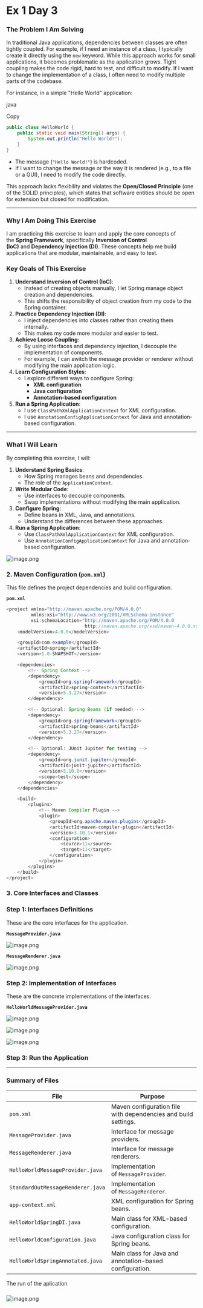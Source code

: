 # Ex 1 Day 3

### **The Problem I Am Solving**

In traditional Java applications, dependencies between classes are often tightly coupled. For example, if I need an instance of a class, I typically create it directly using the `new` keyword. While this approach works for small applications, it becomes problematic as the application grows. Tight coupling makes the code rigid, hard to test, and difficult to modify. If I want to change the implementation of a class, I often need to modify multiple parts of the codebase.

For instance, in a simple "Hello World" application:

java

Copy

```java
public class HelloWorld {
    public static void main(String[] args) {
        System.out.println("Hello World!");
    }
}
```

- The message (`"Hello World!"`) is hardcoded.
- If I want to change the message or the way it is rendered (e.g., to a file or a GUI), I need to modify the code directly.

This approach lacks flexibility and violates the **Open/Closed Principle** (one of the SOLID principles), which states that software entities should be open for extension but closed for modification.

---

### **Why I Am Doing This Exercise**

I am practicing this exercise to learn and apply the core concepts of the **Spring Framework**, specifically **Inversion of Control (IoC)** and **Dependency Injection (DI)**. These concepts help me build applications that are modular, maintainable, and easy to test.

### **Key Goals of This Exercise**

1. **Understand Inversion of Control (IoC)**:
    - Instead of creating objects manually, I let Spring manage object creation and dependencies.
    - This shifts the responsibility of object creation from my code to the Spring container.
2. **Practice Dependency Injection (DI)**:
    - I inject dependencies into classes rather than creating them internally.
    - This makes my code more modular and easier to test.
3. **Achieve Loose Coupling**:
    - By using interfaces and dependency injection, I decouple the implementation of components.
    - For example, I can switch the message provider or renderer without modifying the main application logic.
4. **Learn Configuration Styles**:
    - I explore different ways to configure Spring:
        - **XML configuration**
        - **Java configuration**
        - **Annotation-based configuration**
5. **Run a Spring Application**:
    - I use `ClassPathXmlApplicationContext` for XML configuration.
    - I use `AnnotationConfigApplicationContext` for Java and annotation-based configuration.

---

### **What I Will Learn**

By completing this exercise, I will:

1. **Understand Spring Basics**:
    - How Spring manages beans and dependencies.
    - The role of the `ApplicationContext`.
2. **Write Modular Code**:
    - Use interfaces to decouple components.
    - Swap implementations without modifying the main application.
3. **Configure Spring**:
    - Define beans in XML, Java, and annotations.
    - Understand the differences between these approaches.
4. **Run a Spring Application**:
    - Use `ClassPathXmlApplicationContext` for XML configuration.
    - Use `AnnotationConfigApplicationContext` for Java and annotation-based configuration.

![image.png](image.png)

### **2. Maven Configuration (`pom.xml`)**

This file defines the project dependencies and build configuration.

**`pom.xml`**

```java
<project xmlns="http://maven.apache.org/POM/4.0.0"
         xmlns:xsi="http://www.w3.org/2001/XMLSchema-instance"
         xsi:schemaLocation="http://maven.apache.org/POM/4.0.0
                             http://maven.apache.org/xsd/maven-4.0.0.xsd">
    <modelVersion>4.0.0</modelVersion>

    <groupId>com.example</groupId>
    <artifactId>spring</artifactId>
    <version>1.0-SNAPSHOT</version>

    <dependencies>
        <!-- Spring Context -->
        <dependency>
            <groupId>org.springframework</groupId>
            <artifactId>spring-context</artifactId>
            <version>5.3.27</version>
        </dependency>

        <!-- Optional: Spring Beans (if needed) -->
        <dependency>
            <groupId>org.springframework</groupId>
            <artifactId>spring-beans</artifactId>
            <version>5.3.27</version>
        </dependency>

        <!-- Optional: JUnit Jupiter for testing -->
        <dependency>
            <groupId>org.junit.jupiter</groupId>
            <artifactId>junit-jupiter</artifactId>
            <version>5.10.0</version>
            <scope>test</scope>
        </dependency>
    </dependencies>

    <build>
        <plugins>
            <!-- Maven Compiler Plugin -->
            <plugin>
                <groupId>org.apache.maven.plugins</groupId>
                <artifactId>maven-compiler-plugin</artifactId>
                <version>3.10.1</version>
                <configuration>
                    <source>11</source>
                    <target>11</target>
                </configuration>
            </plugin>
        </plugins>
    </build>
</project>

```

### **3. Core Interfaces and Classes**

### **Step 1: Interfaces Definitions**

These are the core interfaces for the application.

**`MessageProvider.java`**

![image.png](image%201.png)

**`MessageRenderer.java`**

![image.png](image%202.png)

### **Step 2: Implementation of Interfaces**

These are the concrete implementations of the interfaces.

**`HelloWorldMessageProvider.java`**

![image.png](image%203.png)

![image.png](image%204.png)

![image.png](image%205.png)

### **Step 3: Run the Application**

---

### **Summary of Files**

| **File** | **Purpose** |
| --- | --- |
| `pom.xml` | Maven configuration file with dependencies and build settings. |
| `MessageProvider.java` | Interface for message providers. |
| `MessageRenderer.java` | Interface for message renderers. |
| `HelloWorldMessageProvider.java` | Implementation of `MessageProvider`. |
| `StandardOutMessageRenderer.java` | Implementation of `MessageRenderer`. |
| `app-context.xml` | XML configuration for Spring beans. |
| `HelloWorldSpringDI.java` | Main class for XML-based configuration. |
| `HelloWorldConfiguration.java` | Java configuration class for Spring beans. |
| `HelloWorldSpringAnnotated.java` | Main class for Java and annotation-based configuration. |

The run of the aplication 

### 

![image.png](image%206.png)